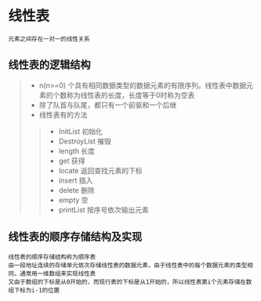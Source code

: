 # 线性表
    元素之间存在一对一的线性关系

## 线性表的逻辑结构
>* n(n>=0) 个具有相同数据类型的数据元素的有限序列。线性表中数据元素的个数称为线性表的长度，长度等于0时称为空表
>* 除了队首与队尾，都只有一个前驱和一个后继
>* 线性表有的方法
> > - InitList 初始化
> > - DestroyList 摧毁
> > - length 长度
> > - get 获得
> > - locate 返回查找元素的下标
> > - insert 插入
> > - delete 删除
> > - empty 空
> > - printList 按序号依次输出元素

## 线性表的顺序存储结构及实现
    线性表的顺序存储结构称为顺序表
    由一段地址连续的存储单元依次存储线性表的数据元素，由于线性表中的每个数据元素的类型相同，通常用一维数组来实现线性表
    又由于数组的下标是从0开始的，而现行表的下标是从1开始的，所以线性表第i个元素存储在数组下标为i-1的位置